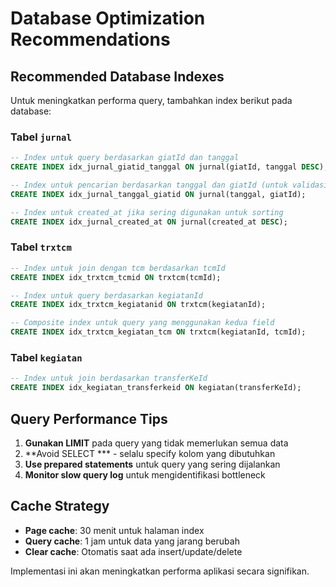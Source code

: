 # Database Optimization Recommendations

## Recommended Database Indexes

Untuk meningkatkan performa query, tambahkan index berikut pada database:

### Tabel `jurnal`
```sql
-- Index untuk query berdasarkan giatId dan tanggal
CREATE INDEX idx_jurnal_giatid_tanggal ON jurnal(giatId, tanggal DESC);

-- Index untuk pencarian berdasarkan tanggal dan giatId (untuk validasi duplikasi)
CREATE INDEX idx_jurnal_tanggal_giatid ON jurnal(tanggal, giatId);

-- Index untuk created_at jika sering digunakan untuk sorting
CREATE INDEX idx_jurnal_created_at ON jurnal(created_at DESC);
```

### Tabel `trxtcm`
```sql
-- Index untuk join dengan tcm berdasarkan tcmId
CREATE INDEX idx_trxtcm_tcmid ON trxtcm(tcmId);

-- Index untuk query berdasarkan kegiatanId
CREATE INDEX idx_trxtcm_kegiatanid ON trxtcm(kegiatanId);

-- Composite index untuk query yang menggunakan kedua field
CREATE INDEX idx_trxtcm_kegiatan_tcm ON trxtcm(kegiatanId, tcmId);
```

### Tabel `kegiatan`
```sql
-- Index untuk join berdasarkan transferKeId
CREATE INDEX idx_kegiatan_transferkeid ON kegiatan(transferKeId);
```

## Query Performance Tips

1. **Gunakan LIMIT** pada query yang tidak memerlukan semua data
2. **Avoid SELECT *** - selalu specify kolom yang dibutuhkan
3. **Use prepared statements** untuk query yang sering dijalankan
4. **Monitor slow query log** untuk mengidentifikasi bottleneck

## Cache Strategy

- **Page cache**: 30 menit untuk halaman index
- **Query cache**: 1 jam untuk data yang jarang berubah
- **Clear cache**: Otomatis saat ada insert/update/delete

Implementasi ini akan meningkatkan performa aplikasi secara signifikan.
